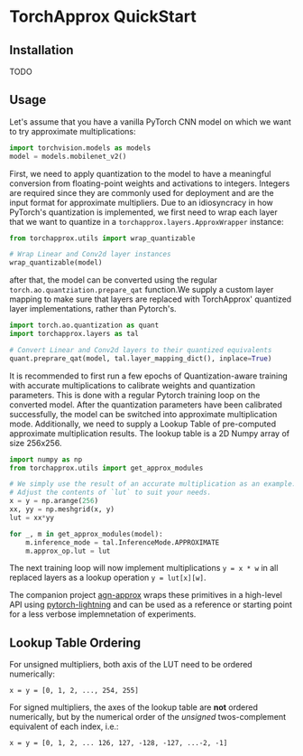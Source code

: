 # TorchApprox QuickStart

## Installation

TODO

## Usage

Let's assume that you have a vanilla PyTorch CNN model on which we want to try approximate multiplications:
```python
import torchvision.models as models
model = models.mobilenet_v2()
```
First, we need to apply quantization to the model to have a meaningful conversion from floating-point weights and activations to integers. Integers are required since they are commonly used for deployment and are the input format for approximate multipliers. Due to an idiosyncracy in how PyTorch's quantization is implemented, we first need to wrap each layer that we want to quantize in a `torchapprox.layers.ApproxWrapper` instance:
```python
from torchapprox.utils import wrap_quantizable

# Wrap Linear and Conv2d layer instances
wrap_quantizable(model)
```
after that, the model can be converted using the regular `torch.ao.quantziation.prepare_qat` function.We supply a custom layer mapping to make sure that layers are replaced with TorchApprox' quantized layer implementations, rather than Pytorch's.
```python
import torch.ao.quantization as quant
import torchapprox.layers as tal

# Convert Linear and Conv2d layers to their quantized equivalents
quant.preprare_qat(model, tal.layer_mapping_dict(), inplace=True)
```
It is recommended to first run a few epochs of Quantization-aware training with accurate multiplications to calibrate weights and quantization parameters. This is done with a regular Pytorch training loop on the converted model. After the quantization parameters have been calibrated successfully, the model can be switched into approximate multiplication mode.
Additionally, we need to supply a Lookup Table of pre-computed approximate multiplication results.
The lookup table is a 2D Numpy array of size 256x256.
```python
import numpy as np
from torchapprox.utils import get_approx_modules

# We simply use the result of an accurate multiplication as an example.
# Adjust the contents of `lut` to suit your needs.
x = y = np.arange(256)
xx, yy = np.meshgrid(x, y)
lut = xx*yy

for _, m in get_approx_modules(model):
    m.inference_mode = tal.InferenceMode.APPROXIMATE
    m.approx_op.lut = lut
```
The next training loop will now implement multiplications `y = x * w` in all replaced layers as a lookup operation `y = lut[x][w]`.

The companion project [agn-approx](https://github.com/etrommer/agn-approx) wraps these primitives in a high-level API using [pytorch-lightning](https://lightning.ai) and can be used as a reference or starting point for a less verbose implemnetation of experiments.

## Lookup Table Ordering
For unsigned multipliers, both axis of the LUT need to be ordered numerically:
```
x = y = [0, 1, 2, ..., 254, 255]
```
For signed multipliers, the axes  of the lookup table are **not** ordered numerically, but by the numerical order of the _unsigned_ twos-complement equivalent of each index, i.e.:
```
x = y = [0, 1, 2, ... 126, 127, -128, -127, ...-2, -1]
```
